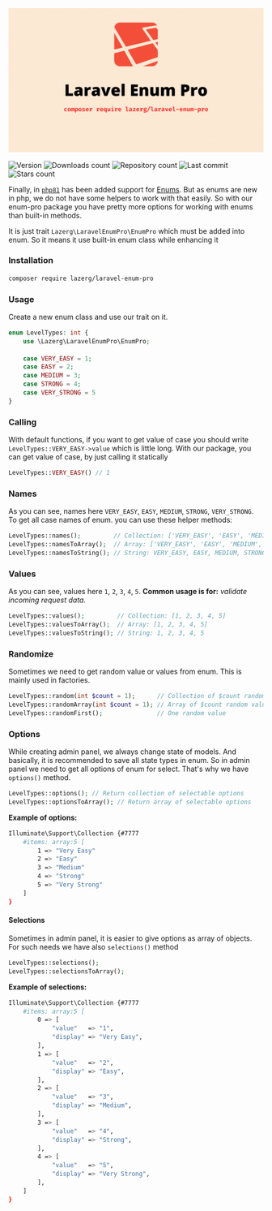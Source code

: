 ![wallpaper](./wallpaper/wallpaper.png)

![Version](https://img.shields.io/packagist/v/lazerg/laravel-enum-pro.svg?style=plastic)
![Downloads count](https://img.shields.io/packagist/dm/lazerg/laravel-enum-pro?style=plastic)
![Repository count](https://img.shields.io/github/repo-size/lazerg/laravel-enum-pro?style=plastic)
![Last commit](https://img.shields.io/github/last-commit/lazerg/laravel-enum-pro?style=plastic)
![Stars count](https://img.shields.io/packagist/stars/lazerg/laravel-enum-pro?style=plastic)

Finally, in [`php81`](https://php.watch/versions/8.1) has been added support
for [Enums](https://www.wikiwand.com/en/Enumerated_type). But as enums are new in php, we do not have some helpers to work with
that easily. So with our enum-pro package you have pretty more options for working with enums than built-in methods.

It is just trait `Lazerg\LaravelEnumPro\EnumPro` which must be added into enum. So it means it use built-in enum class
while enhancing it

### Installation

```bash
composer require lazerg/laravel-enum-pro
```

### Usage

Create a new enum class and use our trait on it.

```php
enum LevelTypes: int {
    use \Lazerg\LaravelEnumPro\EnumPro;

    case VERY_EASY = 1;
    case EASY = 2;
    case MEDIUM = 3;
    case STRONG = 4;
    case VERY_STRONG = 5
}
```

### Calling
With default functions, if you want to get value of case you should write `LevelTypes::VERY_EASY->value` which is little long.
With our package, you can get value of case, by just calling it statically
```php
LevelTypes::VERY_EASY() // 1
```


### Names
As you can see, names here `VERY_EASY`, `EASY`, `MEDIUM`, `STRONG`, `VERY_STRONG`.
To get all case names of enum. you can use these helper methods:

```php
LevelTypes::names();         // Collection: ['VERY_EASY', 'EASY', 'MEDIUM', 'STRONG', 'VERY_STRONG']
LevelTypes::namesToArray();  // Array: ['VERY_EASY', 'EASY', 'MEDIUM', 'STRONG', 'VERY_STRONG']
LevelTypes::namesToString(); // String: VERY_EASY, EASY, MEDIUM, STRONG, VERY_STRONG
```

### Values
As you can see, values here `1`, `2`, `3`, `4`, `5`.
**Common usage is for:** _validate incoming request data._

```php
LevelTypes::values();         // Collection: [1, 2, 3, 4, 5]
LevelTypes::valuesToArray();  // Array: [1, 2, 3, 4, 5]
LevelTypes::valuesToString(); // String: 1, 2, 3, 4, 5
```

### Randomize
Sometimes we need to get random value or values from enum.
This is mainly used in factories.

```php
LevelTypes::random(int $count = 1);      // Collection of $count random values
LevelTypes::randomArray(int $count = 1); // Array of $count random values
LevelTypes::randomFirst();               // One random value
```

### Options
While creating admin panel, we always change state of models.
And basically, it is recommended to save all state types in enum.
So in admin panel we need to get all options of enum for select.
That's why we have `options()` method.

```php
LevelTypes::options(); // Return collection of selectable options
LevelTypes::optionsToArray(); // Return array of selectable options
```

**Example of options:**

```bash
Illuminate\Support\Collection {#7777
    #items: array:5 [
        1 => "Very Easy"
        2 => "Easy"
        3 => "Medium"
        4 => "Strong"
        5 => "Very Strong"
    ]
}
```

#### Selections
Sometimes in admin panel, it is easier to give options as array of objects.
For such needs we have also `selections()` method

```php
LevelTypes::selections();
LevelTypes::selectionsToArray();
```

**Example of selections:**

```bash
Illuminate\Support\Collection {#7777
    #items: array:5 [
        0 => [
            "value"   => "1",
            "display" => "Very Easy",
        ],
        1 => [
            "value"   => "2",
            "display" => "Easy",
        ],
        2 => [
            "value"   => "3",
            "display" => "Medium",
        ],
        3 => [
            "value"   => "4",
            "display" => "Strong",
        ],
        4 => [
            "value"   => "5",
            "display" => "Very Strong",
        ],
    ]
}
```
